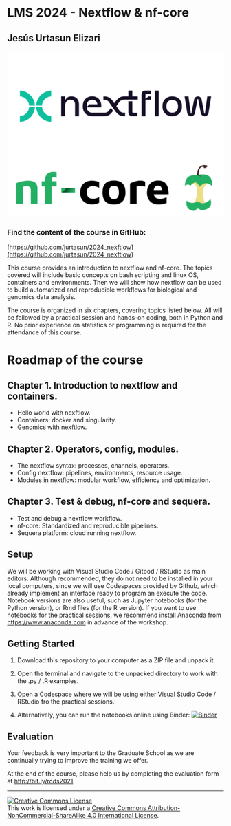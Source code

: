# LMS 2024 - Nextflow & nf-core

## Jesús Urtasun Elizari

<img src="/readme_figures/nextflow-logo.png">
<img src="/readme_figures/nf-core-logo.png">

### Find the content of the course in GitHub:
[https://github.com/jurtasun/2024_nexftlow](https://github.com/jurtasun/2024_nexftlow)

This course provides an introduction to nextflow and nf-core. The topics covered will include basic concepts on bash scripting and linux OS, containers and environments. Then we will show how nextflow can be used to build automatized and reproducible workflows for biological and genomics data analysis.

The course is organized in six chapters, covering topics listed below. All will be followed by a practical session and hands-on coding, both in Python and R. No prior experience on statistics or programming is required for the attendance of this course.

# Roadmap of the course

## Chapter 1. Introduction to nextflow and containers.

- Hello world with nexftlow.
- Containers: docker and singularity.
- Genomics with nexftlow.

## Chapter 2. Operators, config, modules.

- The nextflow syntax: processes, channels, operators.
- Config nextflow: pipelines, environments, resource usage.
- Modules in nextflow: modular workflow, efficiency and optimization.

## Chapter 3. Test & debug, nf-core and sequera.

- Test and debug a nextflow workflow.
- nf-core: Standardized and reproducible pipelines.
- Sequera platform: cloud running nextflow.

## Setup

We will be working with Visual Studio Code / Gitpod / RStudio as main editors. Although recommended, they do not need to be installed in your local computers, since we will use Codespaces provided by Github, which already implement an interface ready to program an execute the code.
Notebook versions are also useful, such as Jupyter notebooks (for the Python version), or Rmd files (for the R version). 
If you want to use notebooks for the practical sessions, we recommend install Anaconda from https://www.anaconda.com in advance of the workshop.

## Getting Started

1. Download this repository to your computer as a ZIP file and unpack it.

2. Open the terminal and navigate to the unpacked directory to work with the .py / .R examples.

3. Open a Codespace where we will be using either Visual Studio Code / RStudio fro the practical sessions.

4. Alternatively, you can run the notebooks online using Binder: 
[![Binder](https://mybinder.org/badge_logo.svg)](https://mybinder.org/v2/gh/johnpinney/sampling_and_hypothesis_testing/master?urlpath=lab)

## Evaluation

Your feedback is very important to the Graduate School as we are continually trying to improve the training we offer.

At the end of the course, please help us by completing the evaluation form at http://bit.ly/rcds2021

<hr>
<a rel="license" href="http://creativecommons.org/licenses/by-nc-sa/4.0/"><img alt="Creative Commons License" style="border-width:0" src="https://i.creativecommons.org/l/by-nc-sa/4.0/80x15.png" /></a><br />This work is licensed under a <a rel="license" href="http://creativecommons.org/licenses/by-nc-sa/4.0/">Creative Commons Attribution-NonCommercial-ShareAlike 4.0 International License</a>.
